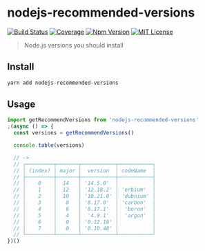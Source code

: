 # nodejs-recommended-versions

[![Build Status][github_actions_badge]][github_actions_link]
[![Coverage][coveralls_badge]][coveralls_link]
[![Npm Version][package_version_badge]][package_link]
[![MIT License][license_badge]][license_link]

[github_actions_badge]: https://img.shields.io/github/workflow/status/fisker/nodejs-recommended-versions/CI/master?style=flat-square
[github_actions_link]: https://github.com/fisker/nodejs-recommended-versions/actions?query=branch%3Amaster
[coveralls_badge]: https://img.shields.io/coveralls/github/fisker/nodejs-recommended-versions/master?style=flat-square
[coveralls_link]: https://coveralls.io/github/fisker/nodejs-recommended-versions?branch=master
[license_badge]: https://img.shields.io/npm/l/nodejs-recommended-versions.svg?style=flat-square
[license_link]: https://github.com/fisker/nodejs-recommended-versions/blob/master/license
[package_version_badge]: https://img.shields.io/npm/v/nodejs-recommended-versions.svg?style=flat-square
[package_link]: https://www.npmjs.com/package/nodejs-recommended-versions

> Node.js versions you should install

## Install

```bash
yarn add nodejs-recommended-versions
```

## Usage

```js
import getRecommendVersions from 'nodejs-recommended-versions'
;(async () => {
  const versions = getRecommendVersions()

  console.table(versions)

  // ->
  // ┌─────────┬───────┬───────────┬───────────┐
  // │ (index) │ major │  version  │ codeName  │
  // ├─────────┼───────┼───────────┼───────────┤
  // │    0    │  14   │ '14.5.0'  │           │
  // │    1    │  12   │ '12.18.2' │ 'erbium'  │
  // │    2    │  10   │ '10.21.0' │ 'dubnium' │
  // │    3    │   8   │ '8.17.0'  │ 'carbon'  │
  // │    4    │   6   │ '6.17.1'  │  'boron'  │
  // │    5    │   4   │  '4.9.1'  │  'argon'  │
  // │    6    │   0   │ '0.12.18' │           │
  // │    7    │   0   │ '0.10.48' │           │
  // └─────────┴───────┴───────────┴───────────┘
})()
```
